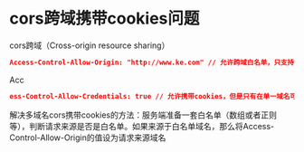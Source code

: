 # cors跨域携带cookies问题

cors跨域（Cross-origin resource sharing）
```json
Access-Control-Allow-Origin: "http://www.ke.com" // 允许跨域白名单，只支持*或者单一域名
```

Acc
```json
ess-Control-Allow-Credentials: true // 允许携带cookies，但是只有在单一域名可以携带
```

解决多域名cors携带cookies的方法：服务端准备一套白名单（数组或者正则等），判断请求来源是否是白名单。如果来源于白名单域名，那么将Access-Control-Allow-Origin的值设为请求来源域名